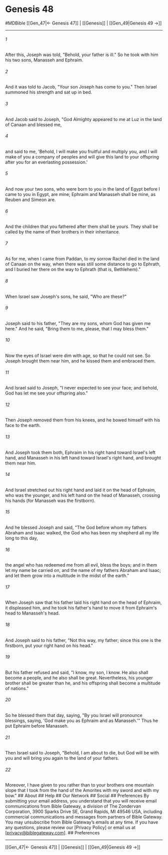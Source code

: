 # Genesis 48
#MDBible
[[Gen_47|← Genesis 47]] | [[Genesis]] | [[Gen_49|Genesis 49 →]]

***


###### 1 
After this, Joseph was told, "Behold, your father is ill." So he took with him his two sons, Manasseh and Ephraim. 

###### 2 
And it was told to Jacob, "Your son Joseph has come to you." Then Israel summoned his strength and sat up in bed. 

###### 3 
And Jacob said to Joseph, "God Almighty appeared to me at Luz in the land of Canaan and blessed me, 

###### 4 
and said to me, 'Behold, I will make you fruitful and multiply you, and I will make of you a company of peoples and will give this land to your offspring after you for an everlasting possession.' 

###### 5 
And now your two sons, who were born to you in the land of Egypt before I came to you in Egypt, are mine; Ephraim and Manasseh shall be mine, as Reuben and Simeon are. 

###### 6 
And the children that you fathered after them shall be yours. They shall be called by the name of their brothers in their inheritance. 

###### 7 
As for me, when I came from Paddan, to my sorrow Rachel died in the land of Canaan on the way, when there was still some distance to go to Ephrath, and I buried her there on the way to Ephrath (that is, Bethlehem)." 

###### 8 
When Israel saw Joseph's sons, he said, "Who are these?" 

###### 9 
Joseph said to his father, "They are my sons, whom God has given me here." And he said, "Bring them to me, please, that I may bless them." 

###### 10 
Now the eyes of Israel were dim with age, so that he could not see. So Joseph brought them near him, and he kissed them and embraced them. 

###### 11 
And Israel said to Joseph, "I never expected to see your face; and behold, God has let me see your offspring also." 

###### 12 
Then Joseph removed them from his knees, and he bowed himself with his face to the earth. 

###### 13 
And Joseph took them both, Ephraim in his right hand toward Israel's left hand, and Manasseh in his left hand toward Israel's right hand, and brought them near him. 

###### 14 
And Israel stretched out his right hand and laid it on the head of Ephraim, who was the younger, and his left hand on the head of Manasseh, crossing his hands (for Manasseh was the firstborn). 

###### 15 
And he blessed Joseph and said, "The God before whom my fathers Abraham and Isaac walked, the God who has been my shepherd all my life long to this day, 

###### 16 
the angel who has redeemed me from all evil, bless the boys; and in them let my name be carried on, and the name of my fathers Abraham and Isaac; and let them grow into a multitude in the midst of the earth." 

###### 17 
When Joseph saw that his father laid his right hand on the head of Ephraim, it displeased him, and he took his father's hand to move it from Ephraim's head to Manasseh's head. 

###### 18 
And Joseph said to his father, "Not this way, my father; since this one is the firstborn, put your right hand on his head." 

###### 19 
But his father refused and said, "I know, my son, I know. He also shall become a people, and he also shall be great. Nevertheless, his younger brother shall be greater than he, and his offspring shall become a multitude of nations." 

###### 20 
So he blessed them that day, saying, "By you Israel will pronounce blessings, saying, 'God make you as Ephraim and as Manasseh.'" Thus he put Ephraim before Manasseh. 

###### 21 
Then Israel said to Joseph, "Behold, I am about to die, but God will be with you and will bring you again to the land of your fathers. 

###### 22 
Moreover, I have given to you rather than to your brothers one mountain slope that I took from the hand of the Amorites with my sword and with my bow." ## About ## Help ## Our Network ## Social ## Preferences By submitting your email address, you understand that you will receive email communications from Bible Gateway, a division of The Zondervan Corporation, 3900 Sparks Drive SE, Grand Rapids, MI 49546 USA, including commercial communications and messages from partners of Bible Gateway. You may unsubscribe from Bible Gateway&rsquo;s emails at any time. If you have any questions, please review our [Privacy Policy] or email us at [privacy@biblegateway.com]. ## Preferences

***

[[Gen_47|← Genesis 47]] | [[Genesis]] | [[Gen_49|Genesis 49 →]]
